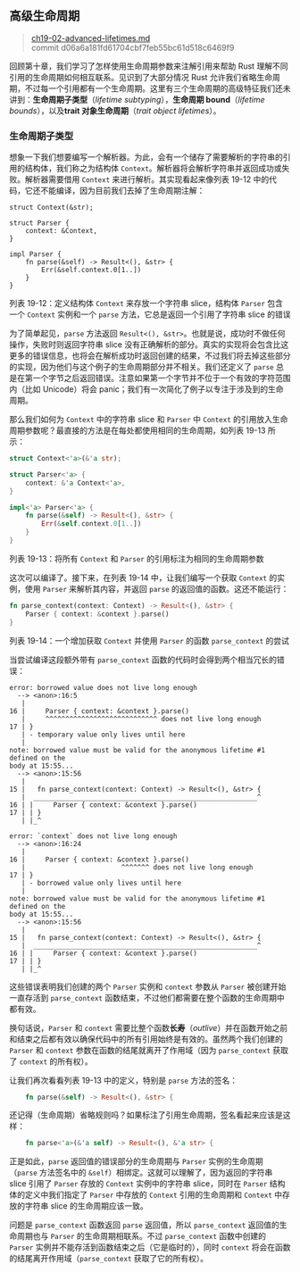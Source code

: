 ## 高级生命周期

> [ch19-02-advanced-lifetimes.md](https://github.com/rust-lang/book/blob/master/second-edition/src/ch19-02-advanced-lifetimes.md)
> <br>
> commit d06a6a181fd61704cbf7feb55bc61d518c6469f9

回顾第十章，我们学习了怎样使用生命周期参数来注解引用来帮助 Rust 理解不同引用的生命周期如何相互联系。见识到了大部分情况 Rust 允许我们省略生命周期，不过每一个引用都有一个生命周期。这里有三个生命周期的高级特征我们还未讲到：**生命周期子类型**（*lifetime subtyping*），**生命周期 bound**（*lifetime bounds*），以及**trait 对象生命周期**（*trait object lifetimes*）。

### 生命周期子类型

想象一下我们想要编写一个解析器。为此，会有一个储存了需要解析的字符串的引用的结构体，我们称之为结构体 `Context`。解析器将会解析字符串并返回成功或失败。解析器需要借用 `Context` 来进行解析。其实现看起来像列表 19-12 中的代码，它还不能编译，因为目前我们去掉了生命周期注解：

```rust,ignore
struct Context(&str);

struct Parser {
    context: &Context,
}

impl Parser {
    fn parse(&self) -> Result<(), &str> {
        Err(&self.context.0[1..])
    }
}
```

<span class="caption">列表 19-12：定义结构体 `Context` 来存放一个字符串 slice，结构体 `Parser` 包含一个 `Context` 实例和一个 `parse` 方法，它总是返回一个引用了字符串 slice 的错误</span>

为了简单起见，`parse` 方法返回 `Result<(), &str>`。也就是说，成功时不做任何操作，失败时则返回字符串 slice 没有正确解析的部分。真实的实现将会包含比这更多的错误信息，也将会在解析成功时返回创建的结果，不过我们将去掉这些部分的实现，因为他们与这个例子的生命周期部分并不相关。我们还定义了 `parse` 总是在第一个字节之后返回错误。注意如果第一个字节并不位于一个有效的字符范围内（比如 Unicode）将会 panic；我们有一次简化了例子以专注于涉及到的生命周期。

那么我们如何为 `Context` 中的字符串 slice 和 `Parser` 中 `Context` 的引用放入生命周期参数呢？最直接的方法是在每处都使用相同的生命周期，如列表 19-13 所示：

```rust
struct Context<'a>(&'a str);

struct Parser<'a> {
    context: &'a Context<'a>,
}

impl<'a> Parser<'a> {
    fn parse(&self) -> Result<(), &str> {
        Err(&self.context.0[1..])
    }
}
```

<span class="caption">列表 19-13：将所有 `Context` 和 `Parser` 的引用标注为相同的生命周期参数</span>

这次可以编译了。接下来，在列表 19-14 中，让我们编写一个获取 `Context` 的实例，使用 `Parser` 来解析其内容，并返回 `parse` 的返回值的函数。这还不能运行：

```rust
fn parse_context(context: Context) -> Result<(), &str> {
    Parser { context: &context }.parse()
}
```

<span class="caption">列表 19-14：一个增加获取 `Context` 并使用 `Parser` 的函数 `parse_context` 的尝试</span>

当尝试编译这段额外带有 `parse_context` 函数的代码时会得到两个相当冗长的错误：

```
error: borrowed value does not live long enough
  --> <anon>:16:5
   |
16 |     Parser { context: &context }.parse()
   |     ^^^^^^^^^^^^^^^^^^^^^^^^^^^^ does not live long enough
17 | }
   | - temporary value only lives until here
   |
note: borrowed value must be valid for the anonymous lifetime #1 defined on the
body at 15:55...
  --> <anon>:15:56
   |
15 |   fn parse_context(context: Context) -> Result<(), &str> {
   |  ________________________________________________________^
16 | |     Parser { context: &context }.parse()
17 | | }
   | |_^

error: `context` does not live long enough
  --> <anon>:16:24
   |
16 |     Parser { context: &context }.parse()
   |                        ^^^^^^^ does not live long enough
17 | }
   | - borrowed value only lives until here
   |
note: borrowed value must be valid for the anonymous lifetime #1 defined on the
body at 15:55...
  --> <anon>:15:56
   |
15 |   fn parse_context(context: Context) -> Result<(), &str> {
   |  ________________________________________________________^
16 | |     Parser { context: &context }.parse()
17 | | }
   | |_^
```

这些错误表明我们创建的两个 `Parser` 实例和 `context` 参数从 `Parser` 被创建开始一直存活到 `parse_context` 函数结束，不过他们都需要在整个函数的生命周期中都有效。

换句话说，`Parser` 和 `context` 需要比整个函数**长寿**（*outlive*）并在函数开始之前和结束之后都有效以确保代码中的所有引用始终是有效的。虽然两个我们创建的 `Parser` 和 `context` 参数在函数的结尾就离开了作用域（因为 `parse_context` 获取了 `context` 的所有权）。

让我们再次看看列表 19-13 中的定义，特别是 `parse` 方法的签名：

```rust
    fn parse(&self) -> Result<(), &str> {
```

还记得（生命周期）省略规则吗？如果标注了引用生命周期，签名看起来应该是这样：

```rust
    fn parse<'a>(&'a self) -> Result<(), &'a str> {
```

正是如此，`parse` 返回值的错误部分的生命周期与 `Parser` 实例的生命周期（`parse` 方法签名中的 `&self`）相绑定。这就可以理解了，因为返回的字符串 slice 引用了 `Parser` 存放的 `Context` 实例中的字符串 slice，同时在 `Parser` 结构体的定义中我们指定了 `Parser` 中存放的 `Context` 引用的生命周期和 `Context` 中存放的字符串 slice 的生命周期应该一致。

问题是 `parse_context` 函数返回 `parse` 返回值，所以 `parse_context` 返回值的生命周期也与 `Parser` 的生命周期相联系。不过 `parse_context` 函数中创建的 `Parser` 实例并不能存活到函数结束之后（它是临时的），同时 `context` 将会在函数的结尾离开作用域（`parse_context` 获取了它的所有权）。

